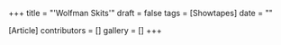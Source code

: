 +++
title = "'Wolfman Skits'"
draft = false
tags = [Showtapes]
date = ""

[Article]
contributors = []
gallery = []
+++